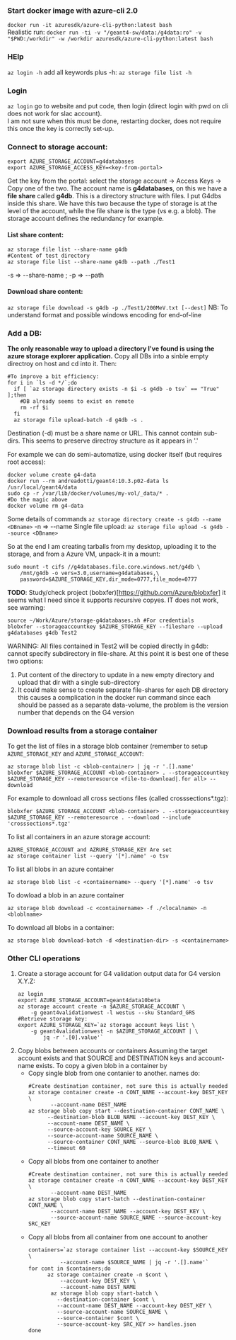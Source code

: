 
### Start docker image with azure-cli 2.0
`docker run -it azuresdk/azure-cli-python:latest bash`  
Realistic run:
`docker run -ti -v "/geant4-sw/data:/g4data:ro" -v "$PWD:/workdir" -w /workdir azuresdk/azure-cli-python:latest bash`

### HElp
`az login -h` add all keywords plus -h: `az storage file list -h`

### Login
`az login` go to website and put code, then login (direct 
login with pwd on cli does not work for slac account).  
I am not sure when this must be done, restarting docker, does not require
this once the key is correctly set-up.

### Connect to storage account:
```
export AZURE_STORAGE_ACCOUNT=g4databases
export AZURE_STORAGE_ACCESS_KEY=<key-from-portal>
```
Get the key from the portal: select the storage account -> Access Keys -> Copy one of the two.
The account name is **g4databases**, on this we have a **file share** 
called **g4db**. This is a directory structure with files. I put G4dbs inside 
this share. We have this two because the type of storage is at the level of the
account, while the file share is the type (vs e.g. a blob). The storage
account defines the redundancy for example.

#### List share content:
```
az storage file list --share-name g4db
#Content of test directory
az storage file list --share-name g4db --path ./Test1
```
-s => --share-name ; -p => --path 

#### Download share content:
`az storage file download -s g4db -p ./Test1/200MeV.txt [--dest]`
NB: To understand format and possible windows encoding for end-of-line

### Add a DB:

**The only reasonable way to upload a directory I've found is using the
azure storage explorer application.**
Copy all DBs into a sinble empty directroy on host and cd into it. Then:
```
#To improve a bit efficiency:
for i in `ls -d */`;do
  if [ `az storage directory exists -n $i -s g4db -o tsv` == "True" ];then
    #DB already seems to exist on remote
    rm -rf $i
  fi 
  az storage file upload-batch -d g4db -s .
```
Destination (-d) must be a share name or URL. This cannot contain 
sub-dirs.
This seems to preserve directroy structure as it appears in '.'

For example we can do semi-automatize, using docker itself (but requires
root access):
```
docker volume create g4-data
docker run --rm andreadotti/geant4:10.3.p02-data ls /usr/local/geant4/data
sudo cp -r /var/lib/docker/volumes/my-vol/_data/* . 
#Do the magic above
docker volume rm g4-data
```

Some details of commands
`az storage directory create -s g4db --name <DBname>`
-n => --name
Single file upload:
`az storage file upload -s g4db --source <DBname>`

So at the end I am creating tarballs from my desktop, uploading it to 
the storage, and from a Azure VM, unpack-it in a mount:
```
sudo mount -t cifs //g4databases.file.core.windows.net/g4db \
	/mnt/g4db -o vers=3.0,username=g4databases,\
	password=$AZURE_STORAGE_KEY,dir_mode=0777,file_mode=0777
```

**TODO**: Study/check project (bobxfer)[https://github.com/Azure/blobxfer]
it seems what I need since it supports recursive copyes.
IT does not work, see warning:
```
source ~/Work/Azure/storage-g4databases.sh #For credentials
blobxfer --storageaccountkey $AZURE_STORAGE_KEY --fileshare --upload g4databases g4db Test2
```
WARNING: All files contained in Test2 will be copied directly in g4db: 
cannot specify subdirectory in file-share. At this point it is best one of
these two options:
 1. Put content of the directory to update in a new empty directory
    and upload that dir with a single sub-directory
 2. It could make sense to create separate file-shares for each DB directory
    this causes a complication in the docker run command since each should
    be passed as a separate data-volume, the problem is the version number
    that depends on the G4 version

### Download results from a storage container
To get the list of files in a storage blob container (remember to setup `AZURE_STORAGE_KEY` and
`AZURE_STORAGE_ACCOUNT`:
```
az storage blob list -c <blob-container> | jq -r '.[].name'
blobxfer $AZURE_STORAGE_ACCOUNT <blob-container> . --storageaccountkey $AZURE_STORAGE_KEY --remoteresource <file-to-download|.for all> --download
```
For example to download all cross sections files (called crosssections*.tgz):
```
blobxfer $AZURE_STORAGE_ACCOUNT <blob-container> . --storageaccountkey $AZURE_STORAGE_KEY --remoteresource . --download --include 'crosssections*.tgz'
```

To list all containers in an azure storage account: 
```
AZURE_STORAGE_ACCOUNT and AZRURE_STORAGE_KEY Are set
az storage container list --query '[*].name' -o tsv
```

To list all blobs in an azure container
```
az storage blob list -c <containername> --query '[*].name' -o tsv
```

To dowload a blob in an azure container
```
az storage blob download -c <containername> -f ./<localname> -n
<bloblname>
``` 

To download all blobs in a container:
```
az storage blob download-batch -d <destination-dir> -s <containername>
```

### Other CLI operations
 1. Create a storage account for G4 validation output data for G4 version
    X.Y.Z:
    ```
    az login
    export AZURE_STORAGE_ACCOUNT=geant4data10beta
    az storage account create -n $AZURE_STORAGE_ACCOUNT \ 
        -g geant4validationwest -l westus --sku Standard_GRS
    #Retrieve storage key:
    export AZURE_STORAGE_KEY=`az storage account keys list \
        -g geant4validationwest -n $AZURE_STORAGE_ACCOUNT | \
            jq -r '.[0].value'`
    ```
 2. Copy blobs between accounts or containers
    Assuming the target account exists and that SOURCE and DESTINATION
    keys and account-name exists. To copy a given blob in a container by
    * Copy single blob from one contanier to another. 
      names do:
      ```
      #Create destination container, not sure this is actually needed
      az storage container create -n CONT_NAME --account-key DEST_KEY \
             --account-name DEST_NAME
      az storage blob copy start --destination-container CONT_NAME \
            --destination-blob BLOB_NAME --account-key DEST_KEY \
            --account-name DEST_NAME \ 
            --source-account-key SOURCE_KEY \
            --source-account-name SOURCE_NAME \ 
            --source-container CONT_NAME --source-blob BLOB_NAME \
            --timeout 60
      ```
    * Copy all blobs from one container to another
      ```
      #Create destination container, not sure this is actually needed
      az storage container create -n CONT_NAME --account-key DEST_KEY \
             --account-name DEST_NAME
      az storage blob copy start-batch --destination-container CONT_NAME \
             --account-name DEST_NAME --account-key DEST_KEY \
             --source-account-name SOURCE_NAME --source-account-key SRC_KEY
      ```
    * Copy all blobs from all container from one account to another
      ```
      containers=`az storage container list --account-key $SOURCE_KEY \
                --account-name $SOURCE_NAME | jq -r '.[].name'`
      for cont in $containers;do
            az storage container create -n $cont \
                --account-key DEST_KEY \
                --account-name DEST_NAME
             az storage blob copy start-batch \
               --destination-container $cont \
               --account-name DEST_NAME --account-key DEST_KEY \
               --source-account-name SOURCE_NAME \
               --source-container $cont \
               --source-account-key SRC_KEY >> handles.json
      done
      ```
        
